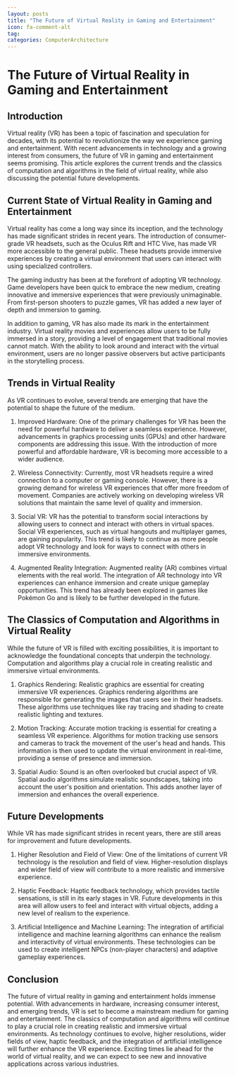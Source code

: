 ```yaml
---
layout: posts
title: "The Future of Virtual Reality in Gaming and Entertainment"
icon: fa-comment-alt
tag:      
categories: ComputerArchitecture
---
```



# The Future of Virtual Reality in Gaming and Entertainment

## Introduction

Virtual reality (VR) has been a topic of fascination and speculation for decades, with its potential to revolutionize the way we experience gaming and entertainment. With recent advancements in technology and a growing interest from consumers, the future of VR in gaming and entertainment seems promising. This article explores the current trends and the classics of computation and algorithms in the field of virtual reality, while also discussing the potential future developments.

## Current State of Virtual Reality in Gaming and Entertainment

Virtual reality has come a long way since its inception, and the technology has made significant strides in recent years. The introduction of consumer-grade VR headsets, such as the Oculus Rift and HTC Vive, has made VR more accessible to the general public. These headsets provide immersive experiences by creating a virtual environment that users can interact with using specialized controllers.

The gaming industry has been at the forefront of adopting VR technology. Game developers have been quick to embrace the new medium, creating innovative and immersive experiences that were previously unimaginable. From first-person shooters to puzzle games, VR has added a new layer of depth and immersion to gaming.

In addition to gaming, VR has also made its mark in the entertainment industry. Virtual reality movies and experiences allow users to be fully immersed in a story, providing a level of engagement that traditional movies cannot match. With the ability to look around and interact with the virtual environment, users are no longer passive observers but active participants in the storytelling process.

## Trends in Virtual Reality

As VR continues to evolve, several trends are emerging that have the potential to shape the future of the medium.

1. Improved Hardware: One of the primary challenges for VR has been the need for powerful hardware to deliver a seamless experience. However, advancements in graphics processing units (GPUs) and other hardware components are addressing this issue. With the introduction of more powerful and affordable hardware, VR is becoming more accessible to a wider audience.

2. Wireless Connectivity: Currently, most VR headsets require a wired connection to a computer or gaming console. However, there is a growing demand for wireless VR experiences that offer more freedom of movement. Companies are actively working on developing wireless VR solutions that maintain the same level of quality and immersion.

3. Social VR: VR has the potential to transform social interactions by allowing users to connect and interact with others in virtual spaces. Social VR experiences, such as virtual hangouts and multiplayer games, are gaining popularity. This trend is likely to continue as more people adopt VR technology and look for ways to connect with others in immersive environments.

4. Augmented Reality Integration: Augmented reality (AR) combines virtual elements with the real world. The integration of AR technology into VR experiences can enhance immersion and create unique gameplay opportunities. This trend has already been explored in games like Pokémon Go and is likely to be further developed in the future.

## The Classics of Computation and Algorithms in Virtual Reality

While the future of VR is filled with exciting possibilities, it is important to acknowledge the foundational concepts that underpin the technology. Computation and algorithms play a crucial role in creating realistic and immersive virtual environments.

1. Graphics Rendering: Realistic graphics are essential for creating immersive VR experiences. Graphics rendering algorithms are responsible for generating the images that users see in their headsets. These algorithms use techniques like ray tracing and shading to create realistic lighting and textures.

2. Motion Tracking: Accurate motion tracking is essential for creating a seamless VR experience. Algorithms for motion tracking use sensors and cameras to track the movement of the user's head and hands. This information is then used to update the virtual environment in real-time, providing a sense of presence and immersion.

3. Spatial Audio: Sound is an often overlooked but crucial aspect of VR. Spatial audio algorithms simulate realistic soundscapes, taking into account the user's position and orientation. This adds another layer of immersion and enhances the overall experience.

## Future Developments

While VR has made significant strides in recent years, there are still areas for improvement and future developments.

1. Higher Resolution and Field of View: One of the limitations of current VR technology is the resolution and field of view. Higher-resolution displays and wider field of view will contribute to a more realistic and immersive experience.

2. Haptic Feedback: Haptic feedback technology, which provides tactile sensations, is still in its early stages in VR. Future developments in this area will allow users to feel and interact with virtual objects, adding a new level of realism to the experience.

3. Artificial Intelligence and Machine Learning: The integration of artificial intelligence and machine learning algorithms can enhance the realism and interactivity of virtual environments. These technologies can be used to create intelligent NPCs (non-player characters) and adaptive gameplay experiences.

## Conclusion

The future of virtual reality in gaming and entertainment holds immense potential. With advancements in hardware, increasing consumer interest, and emerging trends, VR is set to become a mainstream medium for gaming and entertainment. The classics of computation and algorithms will continue to play a crucial role in creating realistic and immersive virtual environments. As technology continues to evolve, higher resolutions, wider fields of view, haptic feedback, and the integration of artificial intelligence will further enhance the VR experience. Exciting times lie ahead for the world of virtual reality, and we can expect to see new and innovative applications across various industries.